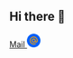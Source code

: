 ## Hi there 👋
<a href="mail:toczacind@bk.ru" align="center">
  Mail
  <img src="https://github.com/dwfwby/dwfwby/blob/main/mail_ru_logo_icon_147267.webp" width="24">
</a>
